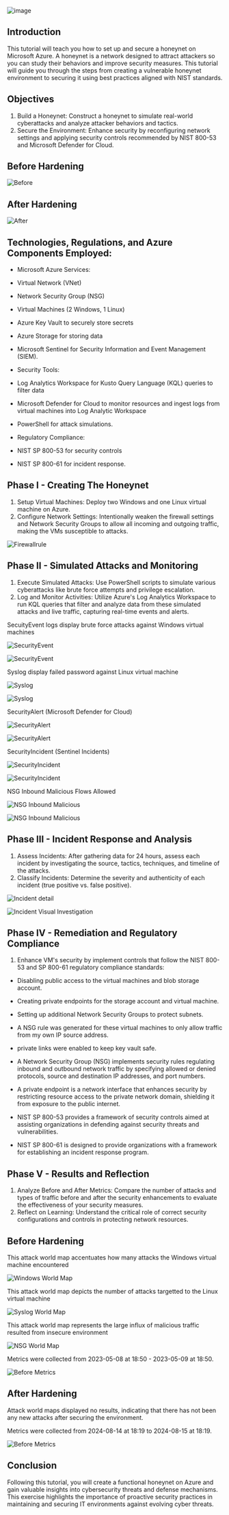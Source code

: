![image](https://i.imgur.com/9qPGy4w.png)

## Introduction
This tutorial will teach you how to set up and secure a honeynet on Microsoft Azure. A honeynet is a network designed to attract attackers so you can study their behaviors and improve security measures. This tutorial will guide you through the steps from creating a vulnerable honeynet environment to securing it using best practices aligned with NIST standards.

## Objectives
1. Build a Honeynet: Construct a honeynet to simulate real-world cyberattacks and analyze attacker behaviors and tactics.
2. Secure the Environment: Enhance security by reconfiguring network settings and applying security controls recommended by NIST 800-53 and Microsoft Defender for Cloud.

## Before Hardening

![Before](https://i.imgur.com/8OEPFHM.png)

## After Hardening

![After](https://imgur.com/KTJb9k2.png)

## Technologies, Regulations, and Azure Components Employed:

- Microsoft Azure Services:
- Virtual Network (VNet)
- Network Security Group (NSG)
- Virtual Machines (2 Windows, 1 Linux)
- Azure Key Vault to securely store secrets
- Azure Storage for storing data
- Microsoft Sentinel for Security Information and Event Management (SIEM).
  
- Security Tools:
- Log Analytics Workspace for Kusto Query Language (KQL) queries to filter data
- Microsoft Defender for Cloud to monitor resources and ingest logs from virtual machines into Log Analytic Workspace
- PowerShell for attack simulations.
  
- Regulatory Compliance:
- NIST SP 800-53 for security controls
- NIST SP 800-61 for incident response.


## Phase I - Creating The Honeynet 
1. Setup Virtual Machines: Deploy two Windows and one Linux virtual machine on Azure.
2. Configure Network Settings: Intentionally weaken the firewall settings and Network Security Groups to allow all incoming and outgoing traffic, making the VMs susceptible to attacks.


![Firewallrule](https://i.imgur.com/QNfVI72.jpg)

## Phase II - Simulated Attacks and Monitoring
1. Execute Simulated Attacks: Use PowerShell scripts to simulate various cyberattacks like brute force attempts and privilege escalation.
2. Log and Monitor Activities: Utilize Azure's Log Analytics Workspace to run KQL queries that filter and analyze data from these simulated attacks and live traffic, capturing real-time events and alerts.


SecuityEvent logs display brute force attacks against Windows virtual machines 

![SecurityEvent](https://i.imgur.com/saEAPDm.png)

![SecurityEvent](https://i.imgur.com/y8sQDD1.jpg)

Syslog display failed password against Linux virtual machine

![Syslog](https://i.imgur.com/41XpjMJ.png)

![Syslog](https://i.imgur.com/KP4NoPt.png)

SecurityAlert (Microsoft Defender for Cloud)

![SecurityAlert](https://i.imgur.com/ljaMPsJ.png)

![SecurityAlert](https://i.imgur.com/fD4fh0o.png)

SecurityIncident (Sentinel Incidents)

![SecurityIncident](https://i.imgur.com/Ff1a9qT.png)

![SecurityIncident](https://i.imgur.com/ZsNHqMg.png)

NSG Inbound Malicious Flows Allowed

![NSG Inbound Malicious](https://i.imgur.com/YRy1kMm.png)

![NSG Inbound Malicious](https://i.imgur.com/5O9z1PP.png)



## Phase III - Incident Response and Analysis
1. Assess Incidents: After gathering data for 24 hours, assess each incident by investigating the source, tactics, techniques, and timeline of the attacks.
2. Classify Incidents: Determine the severity and authenticity of each incident (true positive vs. false positive).


![Incident detail](https://i.imgur.com/MEIisRs.jpg)

![Incident Visual Investigation](https://i.imgur.com/m8J3GEt.jpg)

## Phase IV - Remediation and Regulatory Compliance 

  1. Enhance VM's security by implement controls that follow the NIST 800-53 and SP 800-61 regulatory compliance standards:
   - Disabling public access to the virtual machines and blob storage account.
   - Creating private endpoints for the storage account and virtual machine.
   - Setting up additional Network Security Groups to protect subnets.
   - A NSG rule was generated for these virtual machines to only allow traffic from my own IP source address.
   - private links were enabled to keep key vault safe.
 
- A Network Security Group (NSG) implements security rules regulating inbound and outbound network traffic by specifying allowed or denied protocols, source and destination IP addresses, and port numbers.
- A private endpoint is a network interface that enhances security by restricting resource access to the private network domain, shielding it from exposure to the public internet.
- NIST SP 800-53 provides a framework of security controls aimed at assisting organizations in defending against security threats and vulnerabilities.
- NIST SP 800-61  is designed to provide organizations with a framework for establishing an incident response program.

## Phase V - Results and Reflection
1. Analyze Before and After Metrics: Compare the number of attacks and types of traffic before and after the security enhancements to evaluate the effectiveness of your security measures.
2. Reflect on Learning: Understand the critical role of correct security configurations and controls in protecting network resources.
  

## Before Hardening 

This attack world map accentuates how many attacks the Windows virtual machine encountered

![Windows World Map](https://i.imgur.com/o9EMfkH.png)


This attack world map depicts the number of attacks targetted to the Linux virtual machine

![Syslog World Map](https://i.imgur.com/DgsdQ63.png)


This attack world map represents the large influx of malicious traffic resulted from insecure environment 

![NSG World Map](https://i.imgur.com/qXM3PJ5.png)

Metrics were collected from 2023-05-08 at 18:50 - 2023-05-09 at 18:50.

![Before Metrics](https://i.imgur.com/9E65SUn.png)

## After Hardening

Attack world maps displayed no results, indicating that there has not been any new attacks after securing the environment.  

Metrics were collected from 2024-08-14 at 18:19 to 2024-08-15 at 18:19.

![Before Metrics](https://i.imgur.com/ug7mWjY.png)


## Conclusion
Following this tutorial, you will create a functional honeynet on Azure and gain valuable insights into cybersecurity threats and defense mechanisms. This exercise highlights the importance of proactive security practices in maintaining and securing IT environments against evolving cyber threats.
